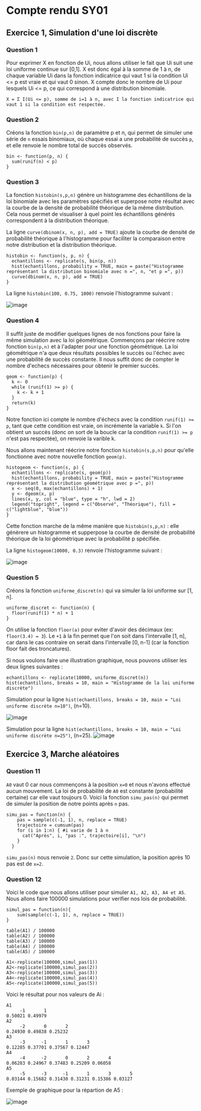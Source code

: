 # Compte rendu SY01


## Exercice 1, Simulation d'une loi discrète

### Question 1
Pour exprimer X en fonction de Ui, nous allons utiliser le fait que Ui suit une loi uniforme continue sur [0,1]. X est donc égal à la somme de 1 à n, de chaque variable Ui dans la fonction indicatrice qui vaut 1 si la condition Ui <= p est vraie et qui vaut 0 sinon. X compte donc le nombre de Ui pour lesquels Ui <= p, ce qui correspond à une distribution binomiale.
```
X = Σ I(Ui <= p), somme de i=1 à n, avec I la fonction indicatrice qui vaut 1 si la condition est respectée.
```

### Question 2
Créons la fonction ```bin(p,n)``` de paramètre p et n, qui permet de simuler une série de ```n``` essais binomiaux, où chaque essai a une probabilité de succès ```p```, et elle renvoie le nombre total de succès observés.
```
bin <- function(p, n) {
  sum(runif(n) < p)
}
```

### Question 3
La fonction ```histobin(s,p,n)``` génère un histogramme des échantillons de la loi binomiale avec les paramètres spécifiés et superpose notre résultat avec la courbe de la densité de probabilité théorique de la même distribution. Cela nous permet de visualiser à quel point les échantillons générés correspondent à la distribution théorique.

La ligne ```curve(dbinom(x, n, p), add = TRUE)``` ajoute la courbe de densité de probabilité théorique à l'histogramme pour faciliter la comparaison entre notre distribution et la distribution théorique.
```
histobin <- function(s, p, n) {
  echantillons <- replicate(s, bin(p, n))
  hist(echantillons, probability = TRUE, main = paste("Histogramme représentant la distribution binomiale avec n =", n, "et p =", p))
  curve(dbinom(x, n, p), add = TRUE)
}
```

La ligne ```histobin(100, 0.75, 1000)``` renvoie l'histogramme suivant : 

![image](https://github.com/dev-err418/sy01/assets/59390256/9cf278b2-001f-4b6e-a499-c0410fe0d88f)



### Question 4
Il suffit juste de modifier quelques lignes de nos fonctions pour faire la même simulation avec la loi géométrique.
Commençons par réécrire notre fonction ```bin(p,n)``` et à l'adapter pour une fonction géométrique. La loi géométrique n'a que deux résultats possibles le succès ou l'échec avec une probabilité de succès constante. Il nous suffit donc de compter le nombre d'echecs nécessaires pour obtenir le premier succès.
```
geom <- function(p) {
  k <- 0
  while (runif(1) >= p) {
    k <- k + 1
  }
  return(k)
}
```
Notre fonction ici compte le nombre d'échecs avec la condition ```runif(1) >= p```, tant que cette condition est vraie, on incrémente la variable ```k```. Si l'on obtient un succès (donc on sort de la boucle car la condition ```runif(1) >= p``` n'est pas respectée), on renvoie la varible k.

Nous allons maintenant réécrire notre fonction ```histobin(s,p,n)``` pour qu'elle fonctionne avec notre nouvelle fonction ```geom(p)```.
```
histogeom <- function(s, p) {
  echantillons <- replicate(s, geom(p))
  hist(echantillons, probability = TRUE, main = paste("Histogramme représentant la distribution géométrique avec p =", p))
  x <- seq(0, max(echantillons) + 1)
  y <- dgeom(x, p)
  lines(x, y, col = "blue", type = "h", lwd = 2)
  legend("topright", legend = c("Observé", "Théorique"), fill = c("lightblue", "blue"))
}
```
Cette fonction marche de la même manière que ```histobin(s,p,n)``` : elle génèrere un histogramme et supperpose la courbe de densité de probabilité théorique de la loi géométrique avec la probabilité p spécifiée.

La ligne ```histogeom(10000, 0.3)``` renvoie l'histogramme suivant : 

![image](https://github.com/dev-err418/sy01/assets/59390256/0ef7c915-4a63-4165-be07-fbef7ea65d8a)


### Question 5

Créons la fonction ```uniforme_discret(n)``` qui va simuler la loi uniforme sur [1, n].
```
uniforme_discret <- function(n) {
  floor(runif(1) * n) + 1
}
```
On utilise la fonction ```floor(a)``` pour eviter d'avoir des décimaux (ex: ```floor(3.4) = 3```). Le ```+1``` à la fin permet que l'on soit dans l'intervalle [1, n], car dans le cas contraire on serait dans l'intervalle [0, n-1] (car la fonction floor fait des troncatures).

Si nous voulons faire une illustration graphique, nous pouvons utiliser les deux lignes suivantes : 
```
echantillons <- replicate(10000, uniforme_discret(n))
hist(echantillons, breaks = 10, main = "Histogramme de la loi uniforme discrète")
```

Simulation pour la ligne ```hist(echantillons, breaks = 10, main = "Loi uniforme discrète n=10")```, (n=10).

![image](https://github.com/dev-err418/sy01/assets/59390256/d13964b4-571b-44fc-b0a9-268300c51564)


Simulation pour la ligne ```hist(echantillons, breaks = 10, main = "Loi uniforme discrète n=25")```, (n=25).
![image](https://github.com/dev-err418/sy01/assets/59390256/022b47d1-021e-46d0-815c-c5321b640fe1)


## Exercice 3, Marche aléatoires

### Question 11

```A0``` vaut 0 car nous commençons à la position ```x=0``` et nous n'avons effectué aucun mouvement. La loi de probabilité de ```A0``` est constante (probabilité certaine) car elle vaut toujours 0.
Voici la fonction ```simu_pas(n)``` qui permet de simuler la position de notre points après ```n``` pas. 

```
simu_pas = function(n) {
    pas = sample(c(-1, 1), n, replace = TRUE)
    trajectoire = cumsum(pas)
    for (i in 1:n) { #i varie de 1 à n
      cat("Après", i, "pas :", trajectoire[i], "\n")
    }
  }
```
```simu_pas(n)``` nous renvoie ```2```. Donc sur cette simulation, la position après 10 pas est de ```x=2```.

### Question 12

Voici le code que nous allons utiliser pour simuler ```A1, A2, A3, A4 et A5```. Nous allons faire 100000 simulations pour verifier nos lois de probabilité.

```
simul_pas = function(n){
    sum(sample(c(-1, 1), n, replace = TRUE))
}

table(A1) / 100000
table(A2) / 100000
table(A3) / 100000
table(A4) / 100000
table(A5) / 100000

A1<-replicate(100000,simul_pas(1))
A2<-replicate(100000,simul_pas(2))
A3<-replicate(100000,simul_pas(3))
A4<-replicate(100000,simul_pas(4))
A5<-replicate(100000,simul_pas(5))
```

Voici le résultat pour nos valeurs de Ai :
```
A1
     -1       1 
0.50021 0.49979 
A2
     -2       0       2 
0.24930 0.49838 0.25232 
A3
     -3      -1       1       3 
0.12285 0.37701 0.37567 0.12447 
A4
     -4      -2       0       2       4 
0.06283 0.24967 0.37483 0.25209 0.06058 
A5
     -5      -3      -1       1       3       5 
0.03144 0.15682 0.31430 0.31231 0.15386 0.03127 
```

Exemple de graphique pour la répartion de A5 :

![image](https://github.com/dev-err418/sy01/assets/59390256/64d21d5a-3faa-4d7e-b186-43d639dd639e)




